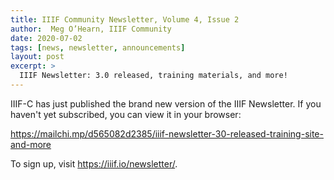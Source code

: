 ```yaml
---
title: IIIF Community Newsletter, Volume 4, Issue 2
author:  Meg O’Hearn, IIIF Community
date: 2020-07-02
tags: [news, newsletter, announcements]
layout: post
excerpt: >
  IIIF Newsletter: 3.0 released, training materials, and more!
---
```


IIIF-C has just published the brand new version of the IIIF Newsletter. If you haven't yet subscribed, you can view it in your browser:

<https://mailchi.mp/d565082d2385/iiif-newsletter-30-released-training-site-and-more>

To sign up, visit <https://iiif.io/newsletter/>.
